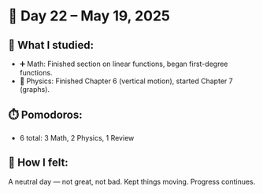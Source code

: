 # 📅 Day 22 – May 19, 2025

## 📘 What I studied:
- ➕ Math: Finished section on linear functions, began first-degree functions.
- 🚀 Physics: Finished Chapter 6 (vertical motion), started Chapter 7 (graphs).

## ⏱️ Pomodoros:
- 6 total: 3 Math, 2 Physics, 1 Review

## 🧠 How I felt:
A neutral day — not great, not bad. Kept things moving. Progress continues.
